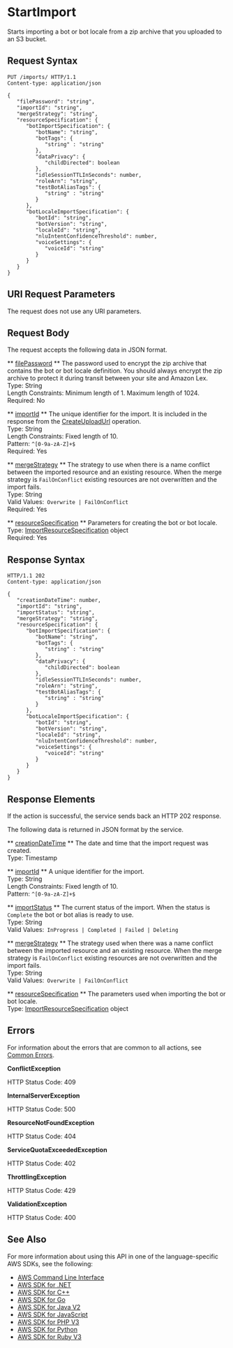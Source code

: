 # StartImport<a name="API_StartImport"></a>

Starts importing a bot or bot locale from a zip archive that you uploaded to an S3 bucket\.

## Request Syntax<a name="API_StartImport_RequestSyntax"></a>

```
PUT /imports/ HTTP/1.1
Content-type: application/json

{
   "filePassword": "string",
   "importId": "string",
   "mergeStrategy": "string",
   "resourceSpecification": { 
      "botImportSpecification": { 
         "botName": "string",
         "botTags": { 
            "string" : "string" 
         },
         "dataPrivacy": { 
            "childDirected": boolean
         },
         "idleSessionTTLInSeconds": number,
         "roleArn": "string",
         "testBotAliasTags": { 
            "string" : "string" 
         }
      },
      "botLocaleImportSpecification": { 
         "botId": "string",
         "botVersion": "string",
         "localeId": "string",
         "nluIntentConfidenceThreshold": number,
         "voiceSettings": { 
            "voiceId": "string"
         }
      }
   }
}
```

## URI Request Parameters<a name="API_StartImport_RequestParameters"></a>

The request does not use any URI parameters\.

## Request Body<a name="API_StartImport_RequestBody"></a>

The request accepts the following data in JSON format\.

 ** [filePassword](#API_StartImport_RequestSyntax) **   <a name="lexv2-StartImport-request-filePassword"></a>
The password used to encrypt the zip archive that contains the bot or bot locale definition\. You should always encrypt the zip archive to protect it during transit between your site and Amazon Lex\.  
Type: String  
Length Constraints: Minimum length of 1\. Maximum length of 1024\.  
Required: No

 ** [importId](#API_StartImport_RequestSyntax) **   <a name="lexv2-StartImport-request-importId"></a>
The unique identifier for the import\. It is included in the response from the [CreateUploadUrl](API_CreateUploadUrl.md) operation\.  
Type: String  
Length Constraints: Fixed length of 10\.  
Pattern: `^[0-9a-zA-Z]+$`   
Required: Yes

 ** [mergeStrategy](#API_StartImport_RequestSyntax) **   <a name="lexv2-StartImport-request-mergeStrategy"></a>
The strategy to use when there is a name conflict between the imported resource and an existing resource\. When the merge strategy is `FailOnConflict` existing resources are not overwritten and the import fails\.  
Type: String  
Valid Values:` Overwrite | FailOnConflict`   
Required: Yes

 ** [resourceSpecification](#API_StartImport_RequestSyntax) **   <a name="lexv2-StartImport-request-resourceSpecification"></a>
Parameters for creating the bot or bot locale\.  
Type: [ImportResourceSpecification](API_ImportResourceSpecification.md) object  
Required: Yes

## Response Syntax<a name="API_StartImport_ResponseSyntax"></a>

```
HTTP/1.1 202
Content-type: application/json

{
   "creationDateTime": number,
   "importId": "string",
   "importStatus": "string",
   "mergeStrategy": "string",
   "resourceSpecification": { 
      "botImportSpecification": { 
         "botName": "string",
         "botTags": { 
            "string" : "string" 
         },
         "dataPrivacy": { 
            "childDirected": boolean
         },
         "idleSessionTTLInSeconds": number,
         "roleArn": "string",
         "testBotAliasTags": { 
            "string" : "string" 
         }
      },
      "botLocaleImportSpecification": { 
         "botId": "string",
         "botVersion": "string",
         "localeId": "string",
         "nluIntentConfidenceThreshold": number,
         "voiceSettings": { 
            "voiceId": "string"
         }
      }
   }
}
```

## Response Elements<a name="API_StartImport_ResponseElements"></a>

If the action is successful, the service sends back an HTTP 202 response\.

The following data is returned in JSON format by the service\.

 ** [creationDateTime](#API_StartImport_ResponseSyntax) **   <a name="lexv2-StartImport-response-creationDateTime"></a>
The date and time that the import request was created\.  
Type: Timestamp

 ** [importId](#API_StartImport_ResponseSyntax) **   <a name="lexv2-StartImport-response-importId"></a>
A unique identifier for the import\.  
Type: String  
Length Constraints: Fixed length of 10\.  
Pattern: `^[0-9a-zA-Z]+$` 

 ** [importStatus](#API_StartImport_ResponseSyntax) **   <a name="lexv2-StartImport-response-importStatus"></a>
The current status of the import\. When the status is `Complete` the bot or bot alias is ready to use\.  
Type: String  
Valid Values:` InProgress | Completed | Failed | Deleting` 

 ** [mergeStrategy](#API_StartImport_ResponseSyntax) **   <a name="lexv2-StartImport-response-mergeStrategy"></a>
The strategy used when there was a name conflict between the imported resource and an existing resource\. When the merge strategy is `FailOnConflict` existing resources are not overwritten and the import fails\.  
Type: String  
Valid Values:` Overwrite | FailOnConflict` 

 ** [resourceSpecification](#API_StartImport_ResponseSyntax) **   <a name="lexv2-StartImport-response-resourceSpecification"></a>
The parameters used when importing the bot or bot locale\.  
Type: [ImportResourceSpecification](API_ImportResourceSpecification.md) object

## Errors<a name="API_StartImport_Errors"></a>

For information about the errors that are common to all actions, see [Common Errors](CommonErrors.md)\.

 **ConflictException**   
  
HTTP Status Code: 409

 **InternalServerException**   
  
HTTP Status Code: 500

 **ResourceNotFoundException**   
  
HTTP Status Code: 404

 **ServiceQuotaExceededException**   
  
HTTP Status Code: 402

 **ThrottlingException**   
  
HTTP Status Code: 429

 **ValidationException**   
  
HTTP Status Code: 400

## See Also<a name="API_StartImport_SeeAlso"></a>

For more information about using this API in one of the language\-specific AWS SDKs, see the following:
+  [ AWS Command Line Interface](https://docs.aws.amazon.com/goto/aws-cli/models.lex.v2-2020-08-07/StartImport) 
+  [ AWS SDK for \.NET](https://docs.aws.amazon.com/goto/DotNetSDKV3/models.lex.v2-2020-08-07/StartImport) 
+  [ AWS SDK for C\+\+](https://docs.aws.amazon.com/goto/SdkForCpp/models.lex.v2-2020-08-07/StartImport) 
+  [ AWS SDK for Go](https://docs.aws.amazon.com/goto/SdkForGoV1/models.lex.v2-2020-08-07/StartImport) 
+  [ AWS SDK for Java V2](https://docs.aws.amazon.com/goto/SdkForJavaV2/models.lex.v2-2020-08-07/StartImport) 
+  [ AWS SDK for JavaScript](https://docs.aws.amazon.com/goto/AWSJavaScriptSDK/models.lex.v2-2020-08-07/StartImport) 
+  [ AWS SDK for PHP V3](https://docs.aws.amazon.com/goto/SdkForPHPV3/models.lex.v2-2020-08-07/StartImport) 
+  [ AWS SDK for Python](https://docs.aws.amazon.com/goto/boto3/models.lex.v2-2020-08-07/StartImport) 
+  [ AWS SDK for Ruby V3](https://docs.aws.amazon.com/goto/SdkForRubyV3/models.lex.v2-2020-08-07/StartImport) 